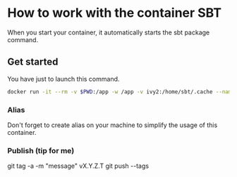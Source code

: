 # How to work with the container SBT

When you start your container, it automatically starts the sbt package command.

## Get started

You have just to launch this command.

```bash
docker run -it --rm -v $PWD:/app -w /app -v ivy2:/home/sbt/.cache --name sbt -e TZ=Europe/Paris swal4u/sbt:v1.4.1.x
```

### Alias

Don't forget to create alias on your machine to simplify the usage of this container.

### Publish (tip for me)

git tag -a -m "message" vX.Y.Z.T
git push --tags
